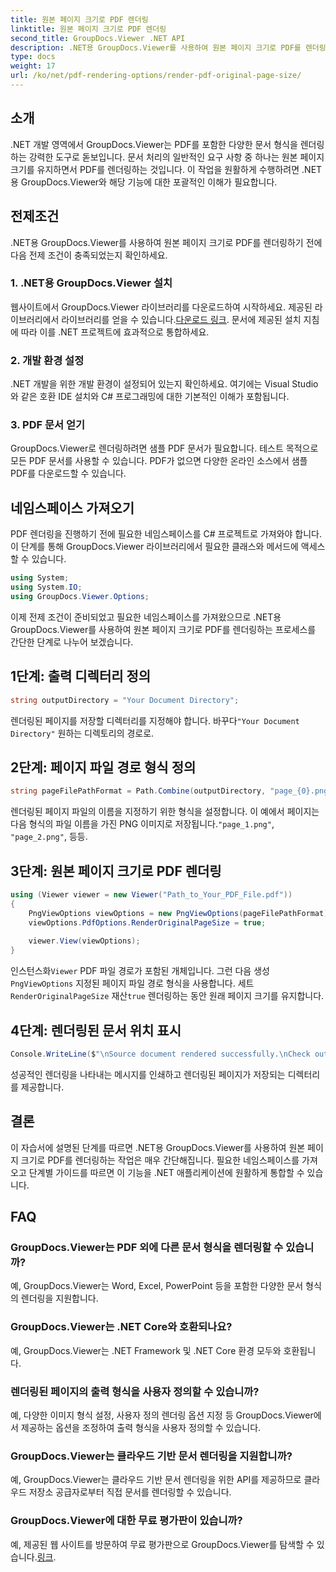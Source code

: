 ```yaml
---
title: 원본 페이지 크기로 PDF 렌더링
linktitle: 원본 페이지 크기로 PDF 렌더링
second_title: GroupDocs.Viewer .NET API
description: .NET용 GroupDocs.Viewer를 사용하여 원본 페이지 크기로 PDF를 렌더링하는 방법을 알아보세요. 단계별 가이드를 따라 이 기능을 원활하게 통합하세요.
type: docs
weight: 17
url: /ko/net/pdf-rendering-options/render-pdf-original-page-size/
---
```

## 소개
.NET 개발 영역에서 GroupDocs.Viewer는 PDF를 포함한 다양한 문서 형식을 렌더링하는 강력한 도구로 돋보입니다. 문서 처리의 일반적인 요구 사항 중 하나는 원본 페이지 크기를 유지하면서 PDF를 렌더링하는 것입니다. 이 작업을 원활하게 수행하려면 .NET용 GroupDocs.Viewer와 해당 기능에 대한 포괄적인 이해가 필요합니다.
## 전제조건
.NET용 GroupDocs.Viewer를 사용하여 원본 페이지 크기로 PDF를 렌더링하기 전에 다음 전제 조건이 충족되었는지 확인하세요.
### 1. .NET용 GroupDocs.Viewer 설치
 웹사이트에서 GroupDocs.Viewer 라이브러리를 다운로드하여 시작하세요. 제공된 라이브러리에서 라이브러리를 얻을 수 있습니다.[다운로드 링크](https://releases.groupdocs.com/viewer/net/). 문서에 제공된 설치 지침에 따라 이를 .NET 프로젝트에 효과적으로 통합하세요.
### 2. 개발 환경 설정
.NET 개발을 위한 개발 환경이 설정되어 있는지 확인하세요. 여기에는 Visual Studio와 같은 호환 IDE 설치와 C# 프로그래밍에 대한 기본적인 이해가 포함됩니다.
### 3. PDF 문서 얻기
GroupDocs.Viewer로 렌더링하려면 샘플 PDF 문서가 필요합니다. 테스트 목적으로 모든 PDF 문서를 사용할 수 있습니다. PDF가 없으면 다양한 온라인 소스에서 샘플 PDF를 다운로드할 수 있습니다.

## 네임스페이스 가져오기
PDF 렌더링을 진행하기 전에 필요한 네임스페이스를 C# 프로젝트로 가져와야 합니다. 이 단계를 통해 GroupDocs.Viewer 라이브러리에서 필요한 클래스와 메서드에 액세스할 수 있습니다.

```csharp
using System;
using System.IO;
using GroupDocs.Viewer.Options;
```

이제 전제 조건이 준비되었고 필요한 네임스페이스를 가져왔으므로 .NET용 GroupDocs.Viewer를 사용하여 원본 페이지 크기로 PDF를 렌더링하는 프로세스를 간단한 단계로 나누어 보겠습니다.
## 1단계: 출력 디렉터리 정의
```csharp
string outputDirectory = "Your Document Directory";
```
 렌더링된 페이지를 저장할 디렉터리를 지정해야 합니다. 바꾸다`"Your Document Directory"` 원하는 디렉토리의 경로로.
## 2단계: 페이지 파일 경로 형식 정의
```csharp
string pageFilePathFormat = Path.Combine(outputDirectory, "page_{0}.png");
```
렌더링된 페이지 파일의 이름을 지정하기 위한 형식을 설정합니다. 이 예에서 페이지는 다음 형식의 파일 이름을 가진 PNG 이미지로 저장됩니다.`"page_1.png"`, `"page_2.png"`, 등등.
## 3단계: 원본 페이지 크기로 PDF 렌더링
```csharp
using (Viewer viewer = new Viewer("Path_to_Your_PDF_File.pdf"))
{
    PngViewOptions viewOptions = new PngViewOptions(pageFilePathFormat);
    viewOptions.PdfOptions.RenderOriginalPageSize = true;
    
    viewer.View(viewOptions);
}
```
 인스턴스화`Viewer` PDF 파일 경로가 포함된 개체입니다. 그런 다음 생성`PngViewOptions` 지정된 페이지 파일 경로 형식을 사용합니다. 세트`RenderOriginalPageSize` 재산`true` 렌더링하는 동안 원래 페이지 크기를 유지합니다.
## 4단계: 렌더링된 문서 위치 표시
```csharp
Console.WriteLine($"\nSource document rendered successfully.\nCheck output in {outputDirectory}.");
```
성공적인 렌더링을 나타내는 메시지를 인쇄하고 렌더링된 페이지가 저장되는 디렉터리를 제공합니다.

## 결론
이 자습서에 설명된 단계를 따르면 .NET용 GroupDocs.Viewer를 사용하여 원본 페이지 크기로 PDF를 렌더링하는 작업은 매우 간단해집니다. 필요한 네임스페이스를 가져오고 단계별 가이드를 따르면 이 기능을 .NET 애플리케이션에 원활하게 통합할 수 있습니다.
## FAQ
### GroupDocs.Viewer는 PDF 외에 다른 문서 형식을 렌더링할 수 있습니까?
예, GroupDocs.Viewer는 Word, Excel, PowerPoint 등을 포함한 다양한 문서 형식의 렌더링을 지원합니다.
### GroupDocs.Viewer는 .NET Core와 호환되나요?
예, GroupDocs.Viewer는 .NET Framework 및 .NET Core 환경 모두와 호환됩니다.
### 렌더링된 페이지의 출력 형식을 사용자 정의할 수 있습니까?
예, 다양한 이미지 형식 설정, 사용자 정의 렌더링 옵션 지정 등 GroupDocs.Viewer에서 제공하는 옵션을 조정하여 출력 형식을 사용자 정의할 수 있습니다.
### GroupDocs.Viewer는 클라우드 기반 문서 렌더링을 지원합니까?
예, GroupDocs.Viewer는 클라우드 기반 문서 렌더링을 위한 API를 제공하므로 클라우드 저장소 공급자로부터 직접 문서를 렌더링할 수 있습니다.
### GroupDocs.Viewer에 대한 무료 평가판이 있습니까?
 예, 제공된 웹 사이트를 방문하여 무료 평가판으로 GroupDocs.Viewer를 탐색할 수 있습니다.[링크](https://releases.groupdocs.com/).